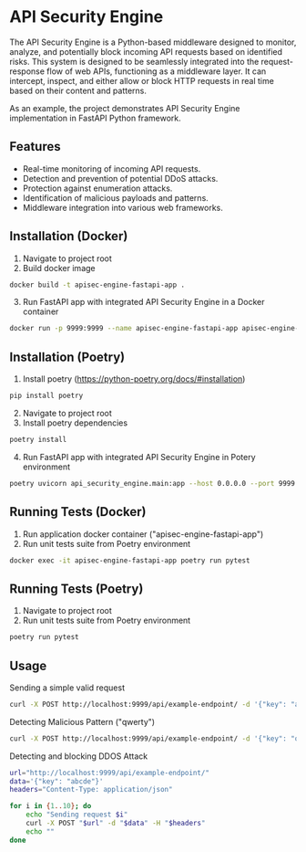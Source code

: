 # API Security Engine

The API Security Engine is a Python-based middleware designed to monitor, analyze, and potentially block incoming API requests based on identified risks. This system is designed to be seamlessly integrated into the request-response flow of web APIs, functioning as a middleware layer. It can intercept, inspect, and either allow or block HTTP requests in real time based on their content and patterns.

As an example, the project demonstrates API Security Engine implementation in FastAPI Python framework.    

## Features

- Real-time monitoring of incoming API requests.
- Detection and prevention of potential DDoS attacks.
- Protection against enumeration attacks.
- Identification of malicious payloads and patterns.
- Middleware integration into various web frameworks.

## Installation (Docker)

1. Navigate to project root
2. Build docker image
```bash
docker build -t apisec-engine-fastapi-app .
```
3. Run FastAPI app with integrated API Security Engine in a Docker container
```bash
docker run -p 9999:9999 --name apisec-engine-fastapi-app apisec-engine-fastapi-app
```

## Installation (Poetry)

1. Install poetry (https://python-poetry.org/docs/#installation)
```bash
pip install poetry
```
2. Navigate to project root
3. Install poetry dependencies
```bash
poetry install
```
4. Run FastAPI app with integrated API Security Engine in Potery environment
```bash
poetry uvicorn api_security_engine.main:app --host 0.0.0.0 --port 9999
```

## Running Tests (Docker)

1. Run application docker container ("apisec-engine-fastapi-app")
2. Run unit tests suite from Poetry environment
```bash
docker exec -it apisec-engine-fastapi-app poetry run pytest
```

## Running Tests (Poetry)

1. Navigate to project root
2. Run unit tests suite from Poetry environment
```bash
poetry run pytest
```

## Usage 

Sending a simple valid request
```bash
curl -X POST http://localhost:9999/api/example-endpoint/ -d '{"key": "abcde"}' -H "Content-Type: application/json"
```

Detecting Malicious Pattern ("qwerty")
```bash
curl -X POST http://localhost:9999/api/example-endpoint/ -d '{"key": "qwerty"}' -H "Content-Type: application/json"
```

Detecting and blocking DDOS Attack
```bash
url="http://localhost:9999/api/example-endpoint/"
data='{"key": "abcde"}'
headers="Content-Type: application/json"

for i in {1..10}; do
    echo "Sending request $i"
    curl -X POST "$url" -d "$data" -H "$headers"
    echo ""
done
```
